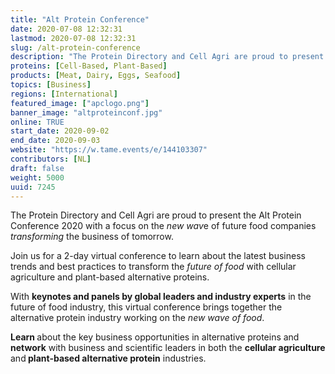 ```yaml
---
title: "Alt Protein Conference"
date: 2020-07-08 12:32:31
lastmod: 2020-07-08 12:32:31
slug: /alt-protein-conference
description: "The Protein Directory and Cell Agri are proud to present the Alt Protein Conference 2020 with a focus on the new wave of future food companies transforming the business of tomorrow.Join us for a 2-day virtual conference to learn about the latest business trends and best practices to transform the future of food with cellular agriculture and plant-based alternative proteins."
proteins: [Cell-Based, Plant-Based]
products: [Meat, Dairy, Eggs, Seafood]
topics: [Business]
regions: [International]
featured_image: ["apclogo.png"]
banner_image: "altproteinconf.jpg"
online: TRUE
start_date: 2020-09-02
end_date: 2020-09-03
website: "https://w.tame.events/e/144103307"
contributors: [NL]
draft: false
weight: 5000
uuid: 7245
---
```

<p>The Protein Directory and Cell Agri are proud to present the Alt Protein Conference 2020 with a focus on the <em>new wav</em>e of future food companies <em>transforming</em> the business of tomorrow.</p>
<p>Join us for a 2-day virtual conference to learn about the latest business trends and best practices to transform the <em>future of food</em> with cellular agriculture and plant-based alternative proteins.</p>
<p>With <strong>keynotes and panels by global leaders and industry experts</strong> in the future of food industry, this virtual conference brings together the alternative protein industry working on the <em>new wave of food</em>.</p>
<p><strong>Learn </strong>about the key business opportunities in alternative proteins and <strong>network</strong> with business and scientific leaders in both the <strong>cellular agriculture</strong> and<strong> plant-based alternative protein</strong> industries.</p>
